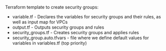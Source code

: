Terraform template to create security groups:

- variable.tf                - Declares the variables for security groups and their rules, as well as input map for VPCs
- output.tf                  - Outputs security groups and rules
- security_groups.tf         - Creates security groups and applies rules
- security_group.auto.tfvars - file where we define default values for variables in variables.tf (top priority)
